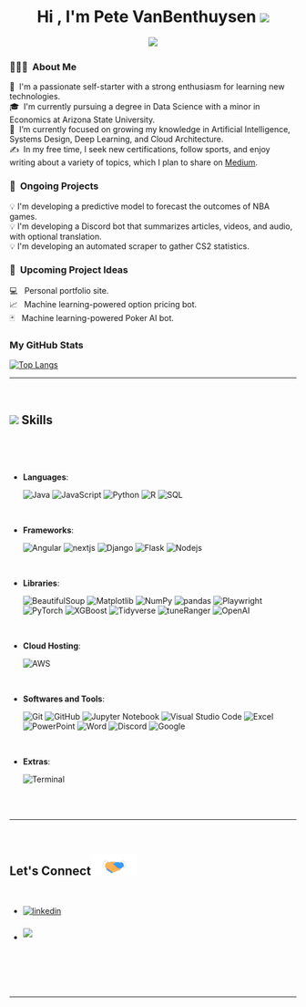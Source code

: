 <h1 align="center"><b>Hi , I'm Pete VanBenthuysen </b><img src="https://media.giphy.com/media/hvRJCLFzcasrR4ia7z/giphy.gif" width="35"></h1>
<p align="center">
  <a href="https://github.com/DenverCoder1/readme-typing-svg"><img src="https://readme-typing-svg.herokuapp.com?font=Time+New+Roman&color=cyan&size=25&center=true&vCenter=true&width=600&height=100&lines=Cloud+Computing+Learner;++;Competitive+Programmer;Statistics+Buff;Active+Learner/Researcher;Automation+Advocate;Problem+Solver"></a>

### 👨🏻‍💻 &nbsp;About Me
🔋 &nbsp;I'm a passionate self-starter with a strong enthusiasm for learning new technologies.\
🎓 &nbsp;I'm currently pursuing a degree in Data Science with a minor in Economics at Arizona State University.\
🌱 &nbsp;I’m currently focused on growing my knowledge in Artificial Intelligence, Systems Design, Deep Learning, and Cloud Architecture.\
✍️ &nbsp;In my free time, I seek new certifications, follow sports, and enjoy writing about a variety of topics, which I plan to share on [Medium](https://medium.com/@pete.vanbenthuysen).

### 📂 &nbsp;Ongoing Projects
💡&nbsp;I'm developing a predictive model to forecast the outcomes of NBA games.\
💡&nbsp;I'm developing a Discord bot that summarizes articles, videos, and audio, with optional translation.\
💡&nbsp;I'm developing an automated scraper to gather CS2 statistics.

### 💭 &nbsp;Upcoming Project Ideas
💻 &nbsp; Personal portfolio site.\
📈 &nbsp; Machine learning-powered option pricing bot.\
🃏 &nbsp; Machine learning-powered Poker AI bot.

<h3>My GitHub Stats</h3>

<!--START_SECTION:activity--> 

[![Top Langs](https://github-readme-stats-jade-tau.vercel.app/api/top-langs/?username=PeteVanBenthuysen&layout=donut)](https://github.com/anuraghazra/github-readme-stats)


-----

<br>

## <img src="https://media2.giphy.com/media/QssGEmpkyEOhBCb7e1/giphy.gif?cid=ecf05e47a0n3gi1bfqntqmob8g9aid1oyj2wr3ds3mg700bl&rid=giphy.gif" width ="25"><b> Skills</b>
<br>

<p align="center">
<br>

<p align="center">

- **Languages**:

  ![Java](https://img.shields.io/badge/java-teal?style=for-the-badge&logo=matplotlib&labelColor=00C5B8&color=00C5B8)
  ![JavaScript](https://img.shields.io/badge/JavaScript%20-%23F7DF1E.svg?style=for-the-badge&logo=javascript&logoColor=black)
  ![Python](https://img.shields.io/badge/Python%20-%2314354C.svg?style=for-the-badge&logo=python&logoColor=white)
  ![R](https://img.shields.io/badge/R-blue?style=for-the-badge&logo=r&logoSize=%255000&labelColor=75AADB&color=75AADB)
  ![SQL](https://img.shields.io/badge/SQL-blue?style=for-the-badge&logo=postgresql&logoSize=%255000&labelColor=beige&color=beige)

  

<br>   
    
- **Frameworks**:

  ![Angular](https://img.shields.io/badge/angular-pink?style=for-the-badge&labelColor=DD0031&color=DD0031)
  ![nextjs](https://img.shields.io/badge/next.js-blue?style=for-the-badge&logo=next.js&logoSize=%255000&labelColor=black&color=black)
  ![Django](https://img.shields.io/badge/Django-blue?style=for-the-badge&logo=django&logoSize=%255000&labelColor=092E20&color=092E20)
  ![Flask](https://img.shields.io/badge/Flask-blue?style=for-the-badge&logo=flask&logoSize=%255000&labelColor=738276&color=738276)
  ![Nodejs](https://img.shields.io/badge/Node.js-blue?style=for-the-badge&logo=nodedotjs&logoSize=%255000&labelColor=white&color=white)


<br>   
    
- **Libraries**:

  ![BeautifulSoup](https://img.shields.io/badge/beautifulsoup-red?style=for-the-badge&logo=matplotlib&labelColor=white&color=white)
  ![Matplotlib](https://img.shields.io/badge/matplotlib-red?style=for-the-badge&logo=matplotlib&labelColor=8B2F2F&color=8B2F2F)
  ![NumPy](https://img.shields.io/badge/numpy-green?style=for-the-badge&logo=numpy&labelColor=00FFFF&color=00FFFF)
  ![pandas](https://img.shields.io/badge/pandas-blue?style=for-the-badge&logo=pandas&logoSize=%255000&labelColor=4E5180&color=4E5180)
  ![Playwright](https://img.shields.io/badge/playwright-green?style=for-the-badge&labelColor=50C878&color=50C878)
  ![PyTorch](https://img.shields.io/badge/pytorch-red?style=for-the-badge&logo=pytorch&logoColor=white&labelColor=EE4C2C&color=EE4C2C)
  ![XGBoost](https://img.shields.io/badge/xgboost-blue?style=for-the-badge&labelColor=0072C6&color=0072C6)
  ![Tidyverse](https://img.shields.io/badge/tidyverse-purple?style=for-the-badge&labelColor=501b8f&color=501b8f)
  ![tuneRanger](https://img.shields.io/badge/tuneranger-blue?style=for-the-badge&labelColor=87CEEB&color=87CEEB)
  ![OpenAI](https://img.shields.io/badge/openai-teal?style=for-the-badge&logo=openai&labelColor=808080&color=808080)




<br>

- **Cloud Hosting**:

    ![AWS](https://img.shields.io/badge/AWS-blue?style=for-the-badge&logo=amazonwebservices&logoSize=%255000&labelColor=FF9900&color=FF9900)
    
<br>

- **Softwares and Tools**:

  ![Git](https://img.shields.io/badge/git-%23F05033.svg?style=for-the-badge&logo=git&logoColor=white)
  ![GitHub](https://img.shields.io/badge/github-%23121011.svg?style=for-the-badge&logo=github&logoColor=white)
  ![Jupyter Notebook](https://img.shields.io/badge/Jupyter_Notebook-orange?style=for-the-badge&labelColor=F37626&color=F37626)
  ![Visual Studio Code](https://img.shields.io/badge/Visual%20Studio%20Code-0078d7.svg?style=for-the-badge&logo=visual-studio-code&logoColor=white)
  ![Excel](https://img.shields.io/badge/microsoft_excel-green?style=for-the-badge&logo=excel&labelColor=217346&color=217346)
  ![PowerPoint](https://img.shields.io/badge/microsoft_powerpoint-orange?style=for-the-badge&logo=excel&labelColor=D24726&color=D24726)
  ![Word](https://img.shields.io/badge/microsoft_word-blue?style=for-the-badge&logo=excel&labelColor=2B579A&color=2B579A)
  ![Discord](https://img.shields.io/badge/Discord-purple?style=for-the-badge&logo=discord&logoColor=white&labelColor=5865F2&color=5865F2)
  ![Google](https://img.shields.io/badge/google-%234285F4.svg?style=for-the-badge&logo=google&logoColor=white)

<br>

- **Extras**:

    ![Terminal](https://img.shields.io/badge/Terminal-%23054020?style=for-the-badge&logo=gnu-bash&logoColor=white)


</p>

<br>
<br>

-----

<br>


## <b> Let's Connect</b><img src="https://github.com/0xAbdulKhalid/0xAbdulKhalid/raw/main/assets/mdImages/handshake.gif" width ="80">
<br>
<div align='left'>

<ul>

<li>
<a href="https://www.linkedin.com/in/pete-vanbenthuysen" target="_blank">
<img src="https://img.shields.io/badge/pete_vanbenthuysen-blue?style=for-the-badge&logo=linkedin&labelColor=0A66C2&color=0A66C2" alt=linkedin style="margin-bottom: 5px;"/>
</a>
</li>

<br>

<li>
<a href="mailto:pete.vanbenthuysen@gmail.com" target="_blank">
<img src="https://img.shields.io/badge/pete_vanbenthuysen-blue?style=for-the-badge&logo=gmail&labelColor=white&color=white" t=mail style="margin-bottom: 5px;" />
</a>
</li>
	
</ul>
</div>

<br>
<br>
<br>
<br>

-----

</div>
<br>
<br>
<br>
<br>
